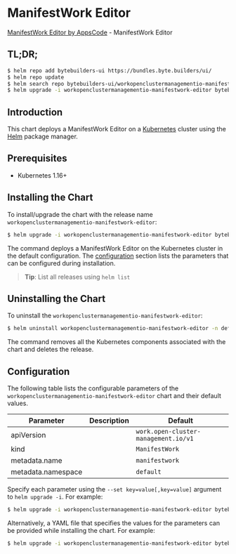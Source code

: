 # ManifestWork Editor

[ManifestWork Editor by AppsCode](https://byte.builders) - ManifestWork Editor

## TL;DR;

```bash
$ helm repo add bytebuilders-ui https://bundles.byte.builders/ui/
$ helm repo update
$ helm search repo bytebuilders-ui/workopenclustermanagementio-manifestwork-editor --version=v0.4.16
$ helm upgrade -i workopenclustermanagementio-manifestwork-editor bytebuilders-ui/workopenclustermanagementio-manifestwork-editor -n default --create-namespace --version=v0.4.16
```

## Introduction

This chart deploys a ManifestWork Editor on a [Kubernetes](http://kubernetes.io) cluster using the [Helm](https://helm.sh) package manager.

## Prerequisites

- Kubernetes 1.16+

## Installing the Chart

To install/upgrade the chart with the release name `workopenclustermanagementio-manifestwork-editor`:

```bash
$ helm upgrade -i workopenclustermanagementio-manifestwork-editor bytebuilders-ui/workopenclustermanagementio-manifestwork-editor -n default --create-namespace --version=v0.4.16
```

The command deploys a ManifestWork Editor on the Kubernetes cluster in the default configuration. The [configuration](#configuration) section lists the parameters that can be configured during installation.

> **Tip**: List all releases using `helm list`

## Uninstalling the Chart

To uninstall the `workopenclustermanagementio-manifestwork-editor`:

```bash
$ helm uninstall workopenclustermanagementio-manifestwork-editor -n default
```

The command removes all the Kubernetes components associated with the chart and deletes the release.

## Configuration

The following table lists the configurable parameters of the `workopenclustermanagementio-manifestwork-editor` chart and their default values.

|     Parameter      | Description |                     Default                     |
|--------------------|-------------|-------------------------------------------------|
| apiVersion         |             | <code>work.open-cluster-management.io/v1</code> |
| kind               |             | <code>ManifestWork</code>                       |
| metadata.name      |             | <code>manifestwork</code>                       |
| metadata.namespace |             | <code>default</code>                            |


Specify each parameter using the `--set key=value[,key=value]` argument to `helm upgrade -i`. For example:

```bash
$ helm upgrade -i workopenclustermanagementio-manifestwork-editor bytebuilders-ui/workopenclustermanagementio-manifestwork-editor -n default --create-namespace --version=v0.4.16 --set apiVersion=work.open-cluster-management.io/v1
```

Alternatively, a YAML file that specifies the values for the parameters can be provided while
installing the chart. For example:

```bash
$ helm upgrade -i workopenclustermanagementio-manifestwork-editor bytebuilders-ui/workopenclustermanagementio-manifestwork-editor -n default --create-namespace --version=v0.4.16 --values values.yaml
```
